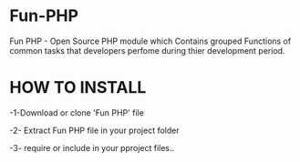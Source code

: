 # Fun-PHP
Fun PHP - Open Source PHP module which Contains grouped Functions of common tasks that developers perfome during thier development period.

# HOW TO INSTALL

-1-Download or clone 'Fun PHP' file

-2- Extract Fun PHP file in your project folder

-3- require or include in your pproject files..


